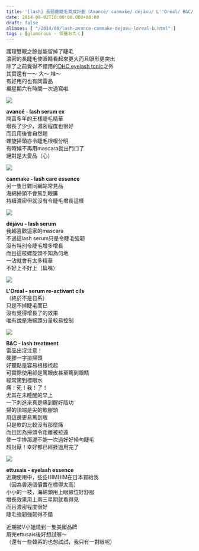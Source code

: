 ```yaml
---
title: '[lash] 長頸鹿睫毛育成計劃（Avancé/ canmake/ déjàvu/ L''Oréal/ B&C/ ettusais）'
date: 2014-08-02T10:00:00.000+08:00
draft: false
aliases: [ "/2014/08/lash-avance-canmake-dejavu-loreal-b.html" ]
tags : [glamorous - 保養おたく]
---
```


護理雙眼之餘豈能留掉了睫毛  
濃密的長睫毛使眼睛看起來更大而且眼形更突出  
除了之前覺得不錯用的[DHC eyelash tonic](http://www.hidie.net/2013/10/lash-dhc-eyelash-tonic.html)之外  
其實還有一～ 大～ 堆～  
有好用的也有同雷品  
襯星期六有時間一次過寫啦  

[![](https://2.bp.blogspot.com/-I77VD8uO0k8/XEQVzR9WU3I/AAAAAAAAGKw/1HZiKUnt9dIr8q7hyc0DigfN21HNCmZwgCLcBGAs/s640/9869993064_7663e5c8fa_z.jpg)](https://2.bp.blogspot.com/-I77VD8uO0k8/XEQVzR9WU3I/AAAAAAAAGKw/1HZiKUnt9dIr8q7hyc0DigfN21HNCmZwgCLcBGAs/s1600/9869993064_7663e5c8fa_z.jpg)

**avancé - lash serum ex**  
開賣多年的王樣睫毛精華  
增長了少少，濃密程度也很好  
而且用後會自然翹  
螺旋掃頭亦令睫毛根根分明  
有時候不再用mascara就出門口了  
絕對是大愛品（心）  

[![](https://3.bp.blogspot.com/-bHQx0TJRGUg/XEQV7ZVoY1I/AAAAAAAAGK4/a3HtN9jQxtwloZ84BdN1URNf1mkWOEYmgCLcBGAs/s640/12264706216_fb1118088a_z.jpg)](https://3.bp.blogspot.com/-bHQx0TJRGUg/XEQV7ZVoY1I/AAAAAAAAGK4/a3HtN9jQxtwloZ84BdN1URNf1mkWOEYmgCLcBGAs/s1600/12264706216_fb1118088a_z.jpg)

**canmake - lash care essence**  
另一隻日雜同網站常見品  
海綿掃頭不會篤到眼簾  
持續濃密但就沒有令睫毛增長這樣  

[![](https://4.bp.blogspot.com/-1zhOHsDBFhQ/XEQWAJFNkaI/AAAAAAAAGK8/w5jreCTYUUQj9hSrBAQgf_HzGT0YZCmbgCLcBGAs/s640/14806099173_718d81dce1_z.jpg)](https://4.bp.blogspot.com/-1zhOHsDBFhQ/XEQWAJFNkaI/AAAAAAAAGK8/w5jreCTYUUQj9hSrBAQgf_HzGT0YZCmbgCLcBGAs/s1600/14806099173_718d81dce1_z.jpg)

**déjàvu - lash serum**  
我超喜歡這家的mascara  
不過這lash serum只是令睫毛強韌  
沒有特別令睫毛增多增長  
而且這枝螺旋頭不知為何地  
一沾就會有太多精華  
不好上不好上（扁嘴）  

[![](https://2.bp.blogspot.com/-D3jC2MIxkBI/XEQWEJgua0I/AAAAAAAAGLE/weB7ChctUnkkpF5uaWF9u875pENCkweJACLcBGAs/s640/14783898734_53ec8e0d7b_z.jpg)](https://2.bp.blogspot.com/-D3jC2MIxkBI/XEQWEJgua0I/AAAAAAAAGLE/weB7ChctUnkkpF5uaWF9u875pENCkweJACLcBGAs/s1600/14783898734_53ec8e0d7b_z.jpg)

**L'Oréal - serum re-activant cils**  
（終於不是日系）  
只是不掉睫毛而已  
沒有覺得增長了的效果  
唯有說是海綿頭分量較易控制  

[![](https://2.bp.blogspot.com/-4GHTewxd06E/XEQWJsKi6zI/AAAAAAAAGLI/jGFyyRdCvAkDptmzESBAdZCwLieHEYZJgCLcBGAs/s640/14599735547_a116af7817_z.jpg)](https://2.bp.blogspot.com/-4GHTewxd06E/XEQWJsKi6zI/AAAAAAAAGLI/jGFyyRdCvAkDptmzESBAdZCwLieHEYZJgCLcBGAs/s1600/14599735547_a116af7817_z.jpg)

**B&C - lash treatment**  
雷品出沒注意！  
硬膠一字排掃頭  
好聽點是容易根根梳起  
可實際使用卻是篤眼皮甚至篤到眼睛  
經常篤到標眼水  
痛！死！我！了！  
尤其在未睡醒的早上  
一下刺進來真是痛到醒好陰功  
掃的頂端是尖的軟膠頭  
用這邊更易篤到眼  
只是軟的比較沒有那麼痛  
而且因為掃頭令距離被拉遠  
使一字排那邊不能一次過好好掃勻睫毛  
超討厭！幸好都已經捱過用完了  

[![](https://3.bp.blogspot.com/-gQFWQgt_B_k/XEQWTBPd_FI/AAAAAAAAGLQ/RFPcBj6etYMMlNnxG6r9DMajHucJi9KQQCLcBGAs/s640/14785893592_96d65db517_z.jpg)](https://3.bp.blogspot.com/-gQFWQgt_B_k/XEQWTBPd_FI/AAAAAAAAGLQ/RFPcBj6etYMMlNnxG6r9DMajHucJi9KQQCLcBGAs/s1600/14785893592_96d65db517_z.jpg)

**ettusais - eyelash essence**  
近期使用中，些些HIMHIM在日本買給我  
（因為香港個價實在標得太高）  
小小的一枝，海綿頭用上眼線位好舒服  
增長效果用上兩三星期就看得見  
而且濃密程度很好  
睫毛強韌強韌得不錯  
  
近期被V小姐燒到一隻美國品牌  
用完ettusais後好想試喔～  
（還有一些韓系的也想試試，我只有一對眼呢）